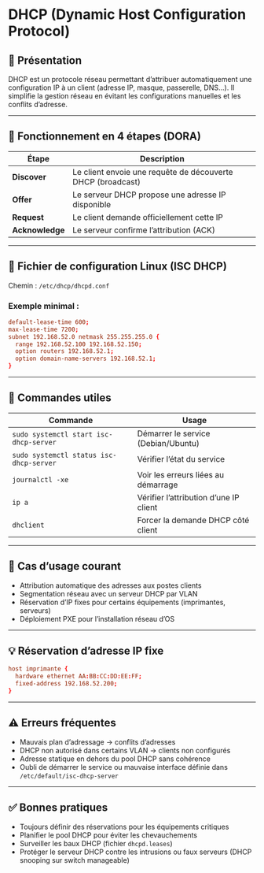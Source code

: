 # DHCP (Dynamic Host Configuration Protocol)

## 📌 Présentation

DHCP est un protocole réseau permettant d’attribuer automatiquement une configuration IP à un client (adresse IP, masque, passerelle, DNS…). Il simplifie la gestion réseau en évitant les configurations manuelles et les conflits d’adresse.

---

## 🧱 Fonctionnement en 4 étapes (DORA)

| Étape | Description |
|-------|-------------|
| **Discover** | Le client envoie une requête de découverte DHCP (broadcast) |
| **Offer** | Le serveur DHCP propose une adresse IP disponible |
| **Request** | Le client demande officiellement cette IP |
| **Acknowledge** | Le serveur confirme l’attribution (ACK) |

---

## 📁 Fichier de configuration Linux (ISC DHCP)
Chemin : `/etc/dhcp/dhcpd.conf`

### Exemple minimal :

```conf
default-lease-time 600;
max-lease-time 7200;
subnet 192.168.52.0 netmask 255.255.255.0 {
  range 192.168.52.100 192.168.52.150;
  option routers 192.168.52.1;
  option domain-name-servers 192.168.52.1;
}
```

---

## 🧰 Commandes utiles

| Commande | Usage |
|----------|-------|
| `sudo systemctl start isc-dhcp-server` | Démarrer le service (Debian/Ubuntu) |
| `sudo systemctl status isc-dhcp-server` | Vérifier l’état du service |
| `journalctl -xe` | Voir les erreurs liées au démarrage |
| `ip a` | Vérifier l’attribution d’une IP client |
| `dhclient` | Forcer la demande DHCP côté client |

---

## 🔎 Cas d’usage courant

- Attribution automatique des adresses aux postes clients
- Segmentation réseau avec un serveur DHCP par VLAN
- Réservation d’IP fixes pour certains équipements (imprimantes, serveurs)
- Déploiement PXE pour l’installation réseau d’OS

---

## 💡 Réservation d’adresse IP fixe

```conf
host imprimante {
  hardware ethernet AA:BB:CC:DD:EE:FF;
  fixed-address 192.168.52.200;
}
```

---

## ⚠️ Erreurs fréquentes

- Mauvais plan d’adressage → conflits d’adresses
- DHCP non autorisé dans certains VLAN → clients non configurés
- Adresse statique en dehors du pool DHCP sans cohérence
- Oubli de démarrer le service ou mauvaise interface définie dans `/etc/default/isc-dhcp-server`

---

## ✅ Bonnes pratiques

- Toujours définir des réservations pour les équipements critiques
- Planifier le pool DHCP pour éviter les chevauchements
- Surveiller les baux DHCP (fichier `dhcpd.leases`)
- Protéger le serveur DHCP contre les intrusions ou faux serveurs (DHCP snooping sur switch manageable)
